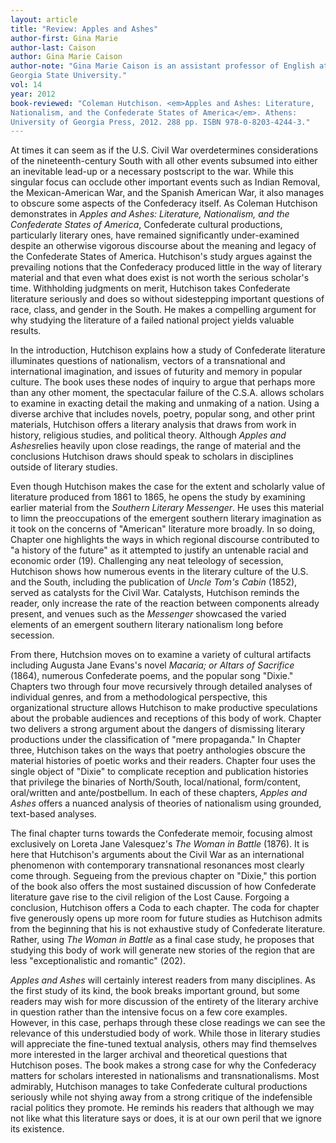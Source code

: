 ```yaml
---
layout: article
title: "Review: Apples and Ashes"
author-first: Gina Marie
author-last: Caison
author: Gina Marie Caison
author-note: "Gina Marie Caison is an assistant professor of English at 
Georgia State University."
vol: 14
year: 2012
book-reviewed: "Coleman Hutchison. <em>Apples and Ashes: Literature, 
Nationalism, and the Confederate States of America</em>. Athens: 
University of Georgia Press, 2012. 288 pp. ISBN 978-0-8203-4244-3."
---
```


At times it can seem as if the U.S. Civil War overdetermines
considerations of the nineteenth-century South with all other events
subsumed into either an inevitable lead-up or a necessary postscript to
the war. While this singular focus can occlude other important events
such as Indian Removal, the Mexican-American War, and the Spanish
American War, it also manages to obscure some aspects of the Confederacy
itself. As Coleman Hutchison demonstrates in *Apples and Ashes:
Literature, Nationalism, and the Confederate States of America*,
Confederate cultural productions, particularly literary ones, have
remained significantly under-examined despite an otherwise vigorous
discourse about the meaning and legacy of the Confederate States of
America. Hutchison's study argues against the prevailing notions that
the Confederacy produced little in the way of literary material and that
even what does exist is not worth the serious scholar's time.
Withholding judgments on merit, Hutchison takes Confederate literature
seriously and does so without sidestepping important questions of race,
class, and gender in the South. He makes a compelling argument for why
studying the literature of a failed national project yields valuable
results.

In the introduction, Hutchison explains how a study of Confederate
literature illuminates questions of nationalism, vectors of a
transnational and international imagination, and issues
of futurity and memory in popular culture. The book uses these nodes of
inquiry to argue that perhaps more than any other moment, the
spectacular failure of the C.S.A. allows scholars to examine in exacting
detail the making and unmaking of a nation. Using a diverse archive that
includes novels, poetry, popular song, and other print materials,
Hutchison offers a literary analysis that draws from work in history,
religious studies, and political theory. Although *Apples and
Ashes*relies heavily upon close readings, the range of material and the
conclusions Hutchison draws should speak to scholars in disciplines
outside of literary studies.

Even though Hutchison makes the case for the extent and scholarly value
of literature produced from 1861 to 1865, he opens the study by
examining earlier material from the *Southern Literary Messenger*. He
uses this material to limn the preoccupations of the emergent southern
literary imagination as it took on the concerns of "American" literature
more broadly. In so doing, Chapter one highlights the ways in which
regional discourse contributed to "a history of the future" as it
attempted to justify an untenable racial and economic order (19).
Challenging any neat teleology of secession, Hutchison shows how
numerous events in the literary culture of the U.S. and the South,
including the publication of *Uncle Tom's Cabin* (1852), served as
catalysts for the Civil War. Catalysts, Hutchison reminds the reader,
only increase the rate of the reaction between components already
present, and venues such as the *Messenger* showcased the varied
elements of an emergent southern literary nationalism long before
secession.

From there, Hutchsion moves on to examine a variety of cultural
artifacts including Augusta Jane Evans's novel *Macaria; or Altars of
Sacrifice* (1864), numerous Confederate poems, and the popular song
"Dixie." Chapters two through four move recursively through detailed
analyses of individual genres, and from a methodological perspective,
this organizational structure allows Hutchison to make productive
speculations about the probable audiences and receptions of this body of
work. Chapter two delivers a strong argument about the dangers of
dismissing literary productions under the classification of "mere
propaganda." In Chapter three, Hutchison takes on the ways that poetry
anthologies obscure the material histories of poetic works and their
readers. Chapter four uses the single object of "Dixie" to complicate
reception and publication histories that privilege the binaries of
North/South, local/national, form/content, oral/written and
ante/postbellum. In each of these chapters, *Apples and Ashes* offers a
nuanced analysis of theories of nationalism using grounded, text-based
analyses.

The final chapter turns towards the Confederate memoir, focusing almost
exclusively on Loreta Jane Valesquez's *The Woman in Battle* (1876). It
is here that Hutchison's arguments about the Civil War as an
international phenomenon with contemporary transnational resonances most
clearly come through. Segueing from the previous chapter on "Dixie,"
this portion of the book also offers the most sustained discussion of
how Confederate literature gave rise to the civil religion of the Lost
Cause. Forgoing a conclusion, Hutchison offers a Coda to each chapter.
The coda for chapter five generously opens up more room for future
studies as Hutchison admits from the beginning that his is not
exhaustive study of Confederate literature. Rather, using *The Woman in
Battle* as a final case study, he proposes that studying this body of
work will generate new stories of the region that are less
"exceptionalistic and romantic" (202).

*Apples and Ashes* will certainly interest readers from many
disciplines. As the first study of its kind, the book breaks important
ground, but some readers may wish for more discussion of the entirety of
the literary archive in question rather than the intensive focus on a
few core examples.   However, in this case, perhaps through these close
readings we can see the relevance of this understudied body of work.
While those in literary studies will appreciate the fine-tuned textual
analysis, others may find themselves more interested in the larger
archival and theoretical questions that Hutchison poses. The book makes
a strong case for why the Confederacy matters for scholars interested in
nationalisms and transnationalisms. Most admirably, Hutchison manages to
take Confederate cultural productions seriously while not shying away
from a strong critique of the indefensible racial politics they promote.
He reminds his readers that although we may not like what this
literature says or does, it is at our own peril that we ignore its
existence.
